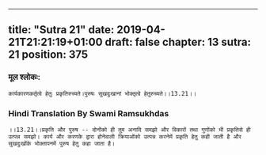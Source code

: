 
---
title: "Sutra 21"
date: 2019-04-21T21:21:19+01:00
draft: false
chapter: 13
sutra: 21
position: 375
---
### मूल श्लोकः:
```
कार्यकारणकर्तृत्वे हेतुः प्रकृतिरुच्यते।पुरुषः सुखदुःखानां भोक्तृत्वे हेतुरुच्यते।।13.21।।

```

### Hindi Translation By Swami Ramsukhdas
```
।।13.21।।प्रकृति और पुरुष -- दोनोंको ही तुम अनादि समझो और विकारों तथा गुणोंको भी प्रकृतिसे ही उत्पन्न समझो। कार्य और करणके द्वारा होनेवाली क्रियाओंको उत्पन्न करनेमें प्रकृति हेतु कही जाती है और सुखदुःखोंके भोक्तापनमें पुरुष हेतु कहा जाता है।

```

